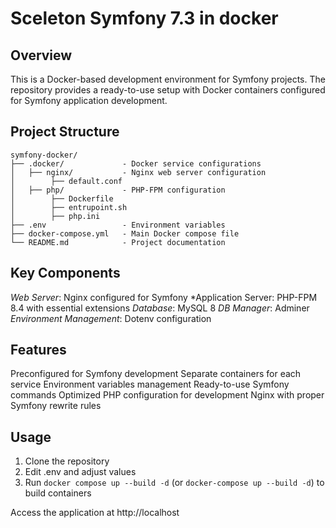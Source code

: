 # Sceleton Symfony 7.3 in docker

## Overview

This is a Docker-based development environment for Symfony projects. The repository provides a ready-to-use setup with Docker containers configured for Symfony application development.

##  Project Structure
```
symfony-docker/
├── .docker/             - Docker service configurations
│   ├── nginx/           - Nginx web server configuration
│        ├── default.conf
│   ├── php/             - PHP-FPM configuration
│        ├── Dockerfile
│        ├── entrupoint.sh
│        ├── php.ini
├── .env                 - Environment variables
├── docker-compose.yml   - Main Docker compose file
└── README.md            - Project documentation
```

## Key Components

*Web Server*: Nginx configured for Symfony
*Application Server: PHP-FPM 8.4 with essential extensions
*Database*: MySQL 8
*DB Manager*: Adminer
*Environment Management*: Dotenv configuration

## Features

Preconfigured for Symfony development
Separate containers for each service
Environment variables management
Ready-to-use Symfony commands
Optimized PHP configuration for development
Nginx with proper Symfony rewrite rules

## Usage

1. Clone the repository
2. Edit .env and adjust values
3. Run `docker compose up --build -d` (or `docker-compose up --build -d`) to build containers

Access the application at http://localhost
